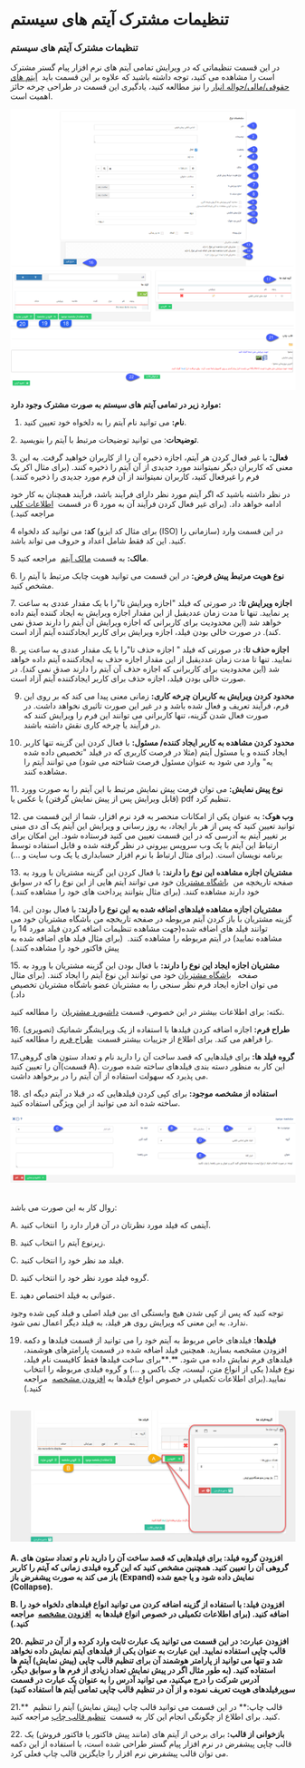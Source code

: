 # تنظیمات مشترک آیتم های سیستم    

### تنظیمات مشترک آیتم های سیستم

در این قسمت تنظیماتی که در ویرایش تمامی آیتم های نرم افزار پیام گستر مشترک است را مشاهده می کنید، توجه داشته باشید که علاوه بر این قسمت باید  [آیتم های حقوقی/مالی/حواله انبار](FinancialItemscommonsetting.md) را نیز مطالعه کنید، یادگیری این قسمت در طراحی چرخه حائز اهمیت است.

![](Itemscommonsetting/ItemCommonSetting5.png)

**موارد زیر در تمامی آیتم های سیستم به صورت مشترک وجود دارد:** 

1. **نام:** می توانید نام آیتم را به دلخواه خود تعیین کنید.

2\. **توضیحات**: می توانید توضیحات مرتبط با آیتم را بنویسید.

3\. **فعال:** با غیر فعال کردن هر آیتم، اجازه ذخیره آن را از کاربران خواهید گرفت. به این معنی که کاربران دیگر نمیتوانند مورد جدیدی از آن آیتم را ذخیره کنند. (برای مثال اکر یک فرم را غیرفعال کنید، کاربران نمیتوانند از آن فرم مورد جدیدی را ذخیره کنند.)

در نظر داشته باشید که اگر آیتم مورد نظر دارای فرآیند باشد، فرآیند همچنان به کار خود ادامه خواهد داد. (برای غیر فعال کردن فرآیند آن به مورد 6 در قسمت  [اطلاعات کلی](BasicInformation.md) مراجعه کنید.)

4 **کد:** می توانید کد دلخواه (برای مثال کد ایزو (ISO) سازمانی را) در این قسمت وارد کنید. این کد فقط شامل اعداد و حروف می تواند باشد.

5 **مالک:** به قسمت [مالک آیتم](itemowner.md)  مراجعه کنید.

6\. **نوع هویت مرتبط پیش فرض:** در این قسمت می توانید هویت چابک مرتبط با آیتم را مشخص کنید. 

7\. **اجازه ویرایش تا:** در صورتی که فیلد "اجازه ویرایش تا"را با یک مقدار عددی به ساعت پر نمایید. تنها تا مدت زمان عددیقبل از این مقدار اجازه ویرایش به ایجاد کننده آیتم داده خواهد شد (این محدودیت برای کاربرانی که اجازه ویرایش آن آیتم را دارند صدق نمی کند). در صورت خالی بودن فیلد، اجازه ویرایش برای کاربر ایجادکننده آیتم آزاد است.

8\. **اجازه حذف تا:** در صورتی که فیلد " اجازه حذف تا"را با یک مقدار عددی به ساعت پر نمایید. تنها تا مدت زمان عددیقبل از این مقدار اجازه حذف به ایجادکننده آیتم داده خواهد شد (این محدودیت برای کاربرانی که اجازه حذف آن آیتم را دارند صدق نمی کند). در صورت خالی بودن فیلد، اجازه حذف برای کاربر ایجادکننده آیتم آزاد است.

9. **محدود کردن ویرایش به کاربران چرخه کاری:** زمانی معنی پیدا می کند که بر روی این فرم، فرآیند تعریف و فعال شده باشد و در غیر این صورت تاثیری نخواهد داشت. در صورت فعال شدن گزینه، تنها کاربرانی می توانند این فرم را ویرایش کنند که در فرآیند یا چرخه کاری نقش داشته باشند.

10. **محدود کردن مشاهده به کاربر ایجاد کننده/ مسئول:** با فعال کردن این گزینه تنها کاربر ایجاد کننده و یا مسئول آیتم (مثلا در فرصت کاربری که در فیلد "تخصیص داده شده یه" وارد می شود به عنوان مسئول فرصت شناخته می شود) می توانند آیتم را مشاهده کنند.

11\. **نوع پیش نمایش:** می توان فرمت پیش نمایش مرتبط با این آیتم را به صورت وورد (قابل ویرایش پس از پیش نمایش گرفتن) یا عکس یا pdf تنظیم کرد.

12\. **وب هوک:** به عنوان یکی از امکانات منحصر به فرد نرم افزار، شما از این قسمت می توانید تعیین کنید که پس از هر بار ایجاد، به روز رسانی و ویرایش این آیتم یک آی دی مبنی بر تغییر آیتم به آدرسی که در این قسمت تعیین می کنید فرستاده شود. این امکان برای ارتباط این آیتم با یک وب سرویس بیرونی در نظر گرفته شده و قابل استفاده توسط برنامه نویسان است. (برای مثال ارتباط با نرم افزار حسابداری یا یک وب سایت و ...)

13\. **مشتریان اجازه مشاهده این نوع را دارند:** با فعال کردن این گزینه مشتریان با ورود به صفحه تاریخچه من  [باشگاه مشتریان](../../../MajolhayeTakmili/BashgaheMoshtarian.md) خود می توانند آیتم هایی از این نوع را که در سوابق خود دارند مشاهده کنند. (برای مثال بتوانند پرداخت های خود را مشاهده کنند.)

14\. **مشتریان اجازه مشاهده فیلدهای اضافه شده به این نوع را دارند:** با فعال بودن این گزینه مشتریان با باز کردن آیتم مربوطه در صفحه تاریخچه من باشگاه مشتریان خود می توانند فیلد های اضافه شده(جهت مشاهده تنظیمات اضافه کردن فیلد مورد 14 را مشاهده نمایید) در آیتم مربوطه را مشاهده کنند.  (برای مثال فیلد های اضافه شده به پیش فاکتور خود را مشاهده کنند.)

15\. **مشتریان اجازه ایجاد این نوع را دارند:** با فعال بودن این گزینه مشتریان با ورود به صفحه   [باشگاه مشتریان](../../../MajolhayeTakmili/BashgaheMoshtarian.md) خود می توانند این نوع آیتم را ایجاد کنند. (برای مثال می توان اجازه ایجاد فرم نظر سنجی را به مشتریان عضو باشگاه مشتریان تخصیص داد.) 

نکته: برای اطلاعات بیشتر در این خصوص، قسمت [داشبورد مشتریان](../../../MajolhayeTakmili/BashgaheMoshtarian/DashboardeMoshtarian.md)  را مطالعه کنید.

16\. **طراح فرم:** اجازه اضافه کردن فیلدها با استفاده از یک ویرایشگر شماتیک (تصویری) را فراهم می کند. برای اطلاع از جزییات بیشتر قسمت  [طراح فرم](Formdesigner.md) را مطالعه کنید.

17.**گروه فیلد ها:** برای فیلدهایی که قصد ساخت آن را دارید نام و تعداد ستون های گروهی آن را تعیین کنید(قسمت A). این کار به منظور دسته بندی فیلدهای ساخته شده صورت می پذیرد که سهولت استفاده از آن آیتم را در برخواهد داشت.

18\. **استفاده از مشخصه موجود:** برای کپی کردن فیلدهایی که در قبلا در آیتم دیگه ای ساخته شده اند می توانید از این ویژگی استفاده کنید.

![](Itemscommonsetting/ItemCommon123.png) 

روال کار به این صورت می باشد:

A. آیتمی که فیلد مورد نظرتان در آن قرار دارد را  انتخاب کنید.

B. زیرنوع آیتم را انتخاب کنید.

C. فیلد مد نظر خود را انتخاب کنید.

D. گروه فیلد مورد نظر خود را انتخاب کنید.

E. عنوانی به فیلد اختصاص دهید.

توجه کنید که پس از کپی شدن هیچ وابستگی ای بین فیلد اصلی و فیلد کپی شده وجود ندارد. به این معنی که ویرایش روی هر فیلد، به فیلد دیگر اعمال نمی شود.

19. **فیلدها:** فیلدهای خاص مربوط به آیتم خود را می توانید از قسمت فیلدها و دکمه افزودن مشخصه بسازید. همچنین فیلد اضافه شده در قسمت پارامترهای هوشمند، فیلدهای فرم نمایش داده می شود. **.**برای ساخت فیلدها فقط کافیست نام فیلد، نوع فیلد( یکی از انواع متن، لیست، چک باکس و ...) و گروه فیلدی مربوطه را انتخاب نمایید.(برای اطلاعات تکمیلی در خصوص انواع فیلدها به [افزودن مشخصه](../../ParametersAndPersonalInformationManagement.md)  مراجعه کنید.)

  ![](Itemscommonsetting/Itemscommonsetting2.jpg)

**A. افزودن گروه فیلد: برای فیلدهایی که قصد ساخت آن را دارید نام و تعداد ستون های گروهی آن را تعیین کنید. همچنین مشخص کنید که این گروه فیلدی زمانی که آیتم را کاربر باز می کند به صورت پیشفرض باز (Expand) نمایش داده شود و یا جمع شده (Collapse).**

**B. افزودن فیلد: با استفاده از گزینه اضافه کردن می توانید انواع فیلدهای دلخواه خود را اضافه کنید. (برای اطلاعات تکمیلی در خصوص انواع فیلدها به  [افزودن مشخصه](../../ParametersAndPersonalInformationManagement.md)  مراجعه کنید.)**

**20\. **افزودن عبارت:** در این قسمت می توانید یک عبارت ثابت وارد کرده و از آن در تنظیم قالب چاپی استفاده نمایید. این عبارت به عنوان یکی از فیلدهای آیتم نمایش داده نخواهد شد و تنها می توانید از پارامتر هوشمند آن برای تنظیم قالب چاپی (پیش نمایش) آیتم ها استفاده کنید. (به طور مثال اگر در پیش نمایش تعداد زیادی از فرم ها و سوابق دیگر، آدرس شرکت را درج میکنید، می توانید آدرس را به عنوان یک عبارت در قسمت سوپرفیلدهای هویت تعریف نموده و از آن در تنظیم قالب چاپی تمامی آیتم ها استفاده کنید)**

21.**  قالب چاپ:** در این قسمت می توانید قالب چاپ (پیش نمایش) آیتم را تنظیم کنید. برای اطلاع از چگونگی انجام این کار به قسمت  [تنظیم قالب چاپ](printpreviewdesign.md) مراجعه کنید.

22\. **بازخوانی از قالب:** برای برخی از آیتم های (مانند پیش فاکتور یا فاکتور فروش) یک قالب چاپی پیشفرض در نرم افزار پیام گستر طراحی شده است، با استفاده از این دکمه می توان قالب پیشفرض نرم افزار را جایگزین قالب چاپ فعلی کرد.